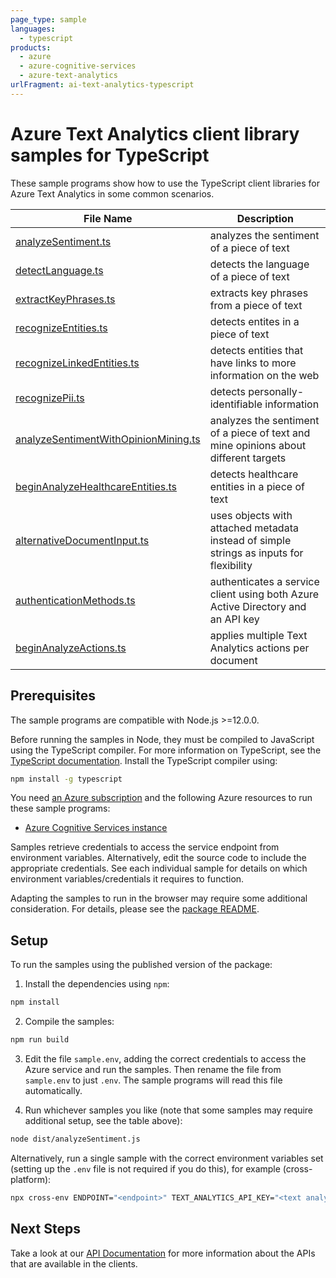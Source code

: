 ```yaml
---
page_type: sample
languages:
  - typescript
products:
  - azure
  - azure-cognitive-services
  - azure-text-analytics
urlFragment: ai-text-analytics-typescript
---
```


# Azure Text Analytics client library samples for TypeScript

These sample programs show how to use the TypeScript client libraries for Azure Text Analytics in some common scenarios.

| **File Name**                                                             | **Description**                                                                         |
| ------------------------------------------------------------------------- | --------------------------------------------------------------------------------------- |
| [analyzeSentiment.ts][analyzesentiment]                                   | analyzes the sentiment of a piece of text                                               |
| [detectLanguage.ts][detectlanguage]                                       | detects the language of a piece of text                                                 |
| [extractKeyPhrases.ts][extractkeyphrases]                                 | extracts key phrases from a piece of text                                               |
| [recognizeEntities.ts][recognizeentities]                                 | detects entites in a piece of text                                                      |
| [recognizeLinkedEntities.ts][recognizelinkedentities]                     | detects entities that have links to more information on the web                         |
| [recognizePii.ts][recognizepii]                                           | detects personally-identifiable information                                             |
| [analyzeSentimentWithOpinionMining.ts][analyzesentimentwithopinionmining] | analyzes the sentiment of a piece of text and mine opinions about different targets     |
| [beginAnalyzeHealthcareEntities.ts][beginanalyzehealthcareentities]       | detects healthcare entities in a piece of text                                          |
| [alternativeDocumentInput.ts][alternativedocumentinput]                   | uses objects with attached metadata instead of simple strings as inputs for flexibility |
| [authenticationMethods.ts][authenticationmethods]                         | authenticates a service client using both Azure Active Directory and an API key         |
| [beginAnalyzeActions.ts][beginanalyzeactions]                             | applies multiple Text Analytics actions per document                                    |

## Prerequisites

The sample programs are compatible with Node.js >=12.0.0.

Before running the samples in Node, they must be compiled to JavaScript using the TypeScript compiler. For more information on TypeScript, see the [TypeScript documentation][typescript]. Install the TypeScript compiler using:

```bash
npm install -g typescript
```

You need [an Azure subscription][freesub] and the following Azure resources to run these sample programs:

- [Azure Cognitive Services instance][createinstance_azurecognitiveservicesinstance]

Samples retrieve credentials to access the service endpoint from environment variables. Alternatively, edit the source code to include the appropriate credentials. See each individual sample for details on which environment variables/credentials it requires to function.

Adapting the samples to run in the browser may require some additional consideration. For details, please see the [package README][package].

## Setup

To run the samples using the published version of the package:

1. Install the dependencies using `npm`:

```bash
npm install
```

2. Compile the samples:

```bash
npm run build
```

3. Edit the file `sample.env`, adding the correct credentials to access the Azure service and run the samples. Then rename the file from `sample.env` to just `.env`. The sample programs will read this file automatically.

4. Run whichever samples you like (note that some samples may require additional setup, see the table above):

```bash
node dist/analyzeSentiment.js
```

Alternatively, run a single sample with the correct environment variables set (setting up the `.env` file is not required if you do this), for example (cross-platform):

```bash
npx cross-env ENDPOINT="<endpoint>" TEXT_ANALYTICS_API_KEY="<text analytics api key>" node dist/analyzeSentiment.js
```

## Next Steps

Take a look at our [API Documentation][apiref] for more information about the APIs that are available in the clients.

[analyzesentiment]: https://github.com/Azure/azure-sdk-for-js/blob/main/sdk/textanalytics/ai-text-analytics/samples/v5/typescript/src/analyzeSentiment.ts
[detectlanguage]: https://github.com/Azure/azure-sdk-for-js/blob/main/sdk/textanalytics/ai-text-analytics/samples/v5/typescript/src/detectLanguage.ts
[extractkeyphrases]: https://github.com/Azure/azure-sdk-for-js/blob/main/sdk/textanalytics/ai-text-analytics/samples/v5/typescript/src/extractKeyPhrases.ts
[recognizeentities]: https://github.com/Azure/azure-sdk-for-js/blob/main/sdk/textanalytics/ai-text-analytics/samples/v5/typescript/src/recognizeEntities.ts
[recognizelinkedentities]: https://github.com/Azure/azure-sdk-for-js/blob/main/sdk/textanalytics/ai-text-analytics/samples/v5/typescript/src/recognizeLinkedEntities.ts
[recognizepii]: https://github.com/Azure/azure-sdk-for-js/blob/main/sdk/textanalytics/ai-text-analytics/samples/v5/typescript/src/recognizePii.ts
[analyzesentimentwithopinionmining]: https://github.com/Azure/azure-sdk-for-js/blob/main/sdk/textanalytics/ai-text-analytics/samples/v5/typescript/src/analyzeSentimentWithOpinionMining.ts
[beginanalyzehealthcareentities]: https://github.com/Azure/azure-sdk-for-js/blob/main/sdk/textanalytics/ai-text-analytics/samples/v5/typescript/src/beginAnalyzeHealthcareEntities.ts
[alternativedocumentinput]: https://github.com/Azure/azure-sdk-for-js/blob/main/sdk/textanalytics/ai-text-analytics/samples/v5/typescript/src/alternativeDocumentInput.ts
[authenticationmethods]: https://github.com/Azure/azure-sdk-for-js/blob/main/sdk/textanalytics/ai-text-analytics/samples/v5/typescript/src/authenticationMethods.ts
[beginanalyzeactions]: https://github.com/Azure/azure-sdk-for-js/blob/main/sdk/textanalytics/ai-text-analytics/samples/v5/typescript/src/beginAnalyzeActions.ts
[apiref]: https://docs.microsoft.com/javascript/api/@azure/ai-text-analytics
[freesub]: https://azure.microsoft.com/free/
[createinstance_azurecognitiveservicesinstance]: https://docs.microsoft.com/azure/cognitive-services/cognitive-services-apis-create-account
[package]: https://github.com/Azure/azure-sdk-for-js/tree/main/sdk/textanalytics/ai-text-analytics/README.md
[typescript]: https://www.typescriptlang.org/docs/home.html
